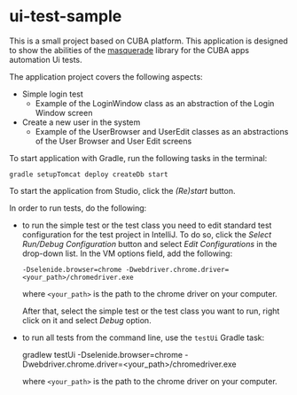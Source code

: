# ui-test-sample

This is a small project based on CUBA platform. This application is designed to show the abilities of the [masquerade](https://github.com/cuba-platform/masquerade) library for the CUBA apps automation Ui tests.

The application project covers the following aspects:

- Simple login test
   - Example of the LoginWindow class as an abstraction of the Login Window screen
- Create a new user in the system
   - Example of the UserBrowser and UserEdit classes as an abstractions of the User Browser and User Edit screens

To start application with Gradle, run the following tasks in the terminal:

    gradle setupTomcat deploy createDb start

To start the application from Studio, click the *(Re)start* button.

In order to run tests, do the following:

- to run the simple test or the test class you need to edit standard
  test configuration for the test project in IntelliJ. To do so, click the
  *Select Run/Debug Configuration* button and select *Edit Configurations*  in the
  drop-down list. In the VM options field, add the following:

      -Dselenide.browser=chrome -Dwebdriver.chrome.driver=<your_path>/chromedriver.exe

  where `<your_path>` is the path to the chrome driver on your computer.

  After that, select the simple test or the test class you want to run, right
  click on it and select *Debug* option.

- to run all tests from the command line, use the `testUi` Gradle task:

    gradlew testUi -Dselenide.browser=chrome -Dwebdriver.chrome.driver=<your_path>/chromedriver.exe

   where `<your_path>` is the path to the chrome driver on your computer.
